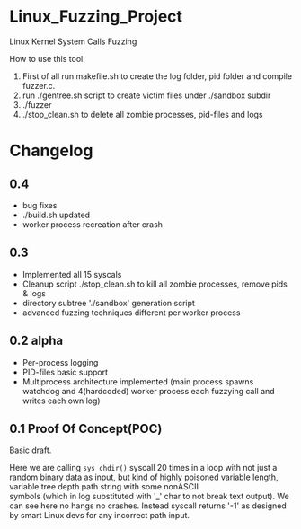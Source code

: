 Linux_Fuzzing_Project
=====================

Linux Kernel System Calls Fuzzing 

How to use this tool:

1) First of all run makefile.sh to create the log folder, pid folder and compile fuzzer.c.
2) run ./gentree.sh script to create victim files under ./sandbox subdir
3) ./fuzzer
4) ./stop_clean.sh to delete all zombie processes, pid-files and logs



Changelog
=========

0.4
---------
- bug fixes
- ./build.sh updated
- worker process recreation after crash


0.3
---------
+ Implemented all 15 syscals
+ Cleanup script ./stop_clean.sh to kill all zombie processes, remove pids & logs
+ directory subtree './sandbox' generation script
+ advanced fuzzing techniques different per worker process


0.2 alpha
---------

- Per-process logging
- PID-files basic support
- Multiprocess architecture implemented (main process spawns watchdog and 4(hardcoded)
  worker process each fuzzying call and writes each own log)

0.1 Proof Of Concept(POC)
---------
Basic draft. 

Here we are calling `sys_chdir()` syscall 20 times in a loop 
with not just a random binary data as input, but kind of highly poisoned
variable length, variable tree depth path string with some nonASCII \
symbols (which in log substituted with '_' char to not break text output).
We can see here no hangs no crashes. Instead syscall returns '-1'
as designed by smart Linux devs for any incorrect path input.
